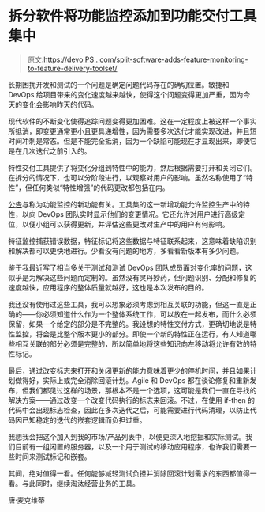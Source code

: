 # 拆分软件将功能监控添加到功能交付工具集中

> 原文:[https://devo PS . com/split-software-adds-feature-monitoring-to-feature-delivery-toolset/](https://devops.com/split-software-adds-feature-monitoring-to-feature-delivery-toolset/)

长期困扰开发和测试的一个问题是确定问题代码存在的确切位置。敏捷和 DevOps 给项目带来的变化速度越来越快，使得这个问题变得更加严重，因为今天的变化会影响昨天的代码。

现代软件的不断变化使得追踪问题变得更加困难。这在一定程度上被这样一个事实所抵消，即变更通常更小且更具递增性，因为需要多次迭代才能实现改进，并且短时间冲刺是常态。但是不能完全抵消，因为一个缺陷可能现在才显现出来，即使它是在几次迭代之前引入的。

特性交付工具提供了将变化分组到特性中的能力，然后根据需要打开和关闭它们。在拆分的情况下，也可以分阶段进行，以观察对用户的影响。虽然名称使用了“特性”，但任何类似“特性增强”的代码更改都包括在内。

[公告](https://www.split.io/company/newsroom/press-releases/split-adds-automated-error-detection-to-feature-flags/)与称为功能监控的新功能有关。工具集的这一新增功能允许监控生产中的特性，以向 DevOps 团队实时显示他们的变更情况。它还允许对用户进行高级定位，以便小组可以获得更新，并评估这些更改对生产中的用户有何影响。

特征监控捕获错误数据，特征标记将这些数据与特征联系起来，这意味着缺陷识别和解决都可以更快地进行。少看没有问题的地方，多看看新版本有多少问题。

鉴于我最近写了相当多关于测试和测试 DevOps 团队成员面对变化率的问题，这似乎是为解决这些问题而定制的。虽然没有灵丹妙药，但问题识别、分配和修复的速度越快，应用程序的整体质量就越好，这也是本次发布的目的。

我还没有使用过这些工具，我可以想象必须考虑到相互关联的功能，但这一直是正确的——你必须知道什么作为一个整体系统工作，可以放在一起发布，而什么必须保留，如果一个给定的部分是不完整的。我设想的特性交付方式，更确切地说是特性监控，将会是比整个版本更小的部分。即使一个新的特性正在运行，有人知道哪些相互关联的部分必须是完整的，所以简单地将这些知识向左移动将允许有效的特性标记。

最后，通过改变标志来打开和关闭更新的能力意味着更少的停机时间，并且如果计划做得好，实际上或完全消除回滚计划。Agile 和 DevOps 都在谈论修复和重新发布，但我们都见过这样的场景，那根本不是一个选项，这可能是我们一直在寻找的解决方案——通过改变一个改变代码执行的标志来回滚。不过，在使用 if-then 的代码中会出现标志检查，因此在多次迭代之后，可能需要进行代码清理，以防止代码因已知稳定的迭代的嵌套逻辑而负担过重。

我想我会把这个加入到我的市场/产品列表中，以便更深入地挖掘和实际测试。我们目前有一组闲置的服务器，以及一个用于测试的移动应用程序，也许我们需要一些时间来测试标记和嵌套。

其间，绝对值得一看。任何能够减轻测试负担并消除回滚计划需求的东西都值得一看。与此同时，继续淘汰经营业务的工具。

唐·麦克维蒂